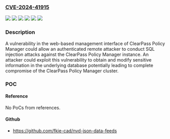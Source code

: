 ### [CVE-2024-41915](https://cve.mitre.org/cgi-bin/cvename.cgi?name=CVE-2024-41915)
![](https://img.shields.io/static/v1?label=Product&message=ClearPass%20Policy%20Manager%20(CPPM)&color=blue)
![](https://img.shields.io/static/v1?label=Version&message=6.11.0%20&color=brightgreen)
![](https://img.shields.io/static/v1?label=Version&message=6.12.0%20&color=brightgreen)
![](https://img.shields.io/static/v1?label=Version&message=ClearPass%20Policy%20Manager%206.11.8%20and%20below%20&color=brightgreen)
![](https://img.shields.io/static/v1?label=Version&message=ClearPass%20Policy%20Manager%206.12.1%20and%20below%20&color=brightgreen)
![](https://img.shields.io/static/v1?label=Vulnerability&message=n%2Fa&color=blue)

### Description

A vulnerability in the web-based management interface of ClearPass Policy Manager could allow an authenticated remote attacker to conduct SQL injection attacks against the ClearPass Policy Manager instance. An attacker could exploit this vulnerability to obtain and modify sensitive information in the underlying database potentially leading to complete compromise of the ClearPass Policy Manager cluster.

### POC

#### Reference
No PoCs from references.

#### Github
- https://github.com/fkie-cad/nvd-json-data-feeds

